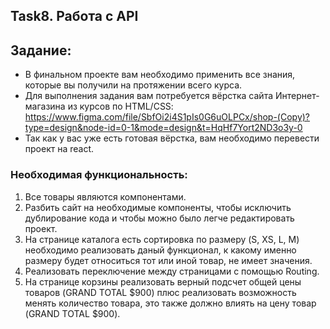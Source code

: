 ## Task8. Работа с API

## Задание: 
* В финальном проекте вам необходимо применить все знания, которые вы получили на протяжении всего курса. 
* Для выполнения задания вам потребуется вёрстка сайта Интернет-магазина из курсов по HTML/CSS: https://www.figma.com/file/SbfOi2i4S1pIs0G6uOLPCx/shop-(Copy)?type=design&node-id=0-1&mode=design&t=HqHf7Yort2ND3o3y-0 
* Так как у вас уже есть готовая вёрстка, вам необходимо перевести проект на react.

### Необходимая функциональность:
1. Все товары являются компонентами.
2. Разбить сайт на необходимые компоненты, чтобы исключить дублирование кода и чтобы можно было легче редактировать проект.
3. На странице каталога есть сортировка по размеру (S, XS, L, M) необходимо реализовать даный функционал, к какому именно размеру будет относиться тот или иной товар, не имеет значения.
4. Реализовать переключение между страницами с помощью Routing.
5. На странице корзины реализовать верный подсчет общей цены товаров (GRAND TOTAL $900) плюс реализовать возможность менять количество товара, это также должно влиять на цену товар (GRAND TOTAL $900).